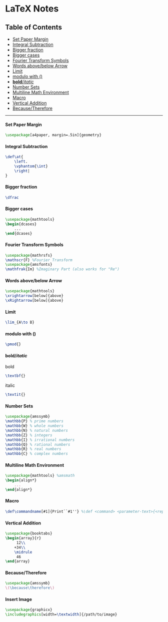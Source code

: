# LaTeX Notes
## Table of Contents
- <a href=https://github.com/nickchen120235/notes/blob/master/miscellaneous/LaTeX.md#set-paper-margin>Set Paper Margin</a>
- <a href=https://github.com/nickchen120235/notes/blob/master/miscellaneous/LaTeX.md#integral-subtraction>Integral Subtraction</a>
- <a href=https://github.com/nickchen120235/notes/blob/master/miscellaneous/LaTeX.md#bigger-fraction>Bigger fraction</a>
- <a href=https://github.com/nickchen120235/notes/blob/master/miscellaneous/LaTeX.md#bigger-cases>Bigger cases</a>
- <a href=https://github.com/nickchen120235/notes/blob/master/miscellaneous/LaTeX.md#fourier-transform-symbols>Fourier Transform Symbols</a>
- <a href=https://github.com/nickchen120235/notes/blob/master/miscellaneous/LaTeX.md#words-abovebelow-arrow>Words above/below Arrow</a>
- <a href=https://github.com/nickchen120235/notes/blob/master/miscellaneous/LaTeX.md#limit>Limit</a>
- <a href=https://github.com/nickchen120235/notes/blob/master/miscellaneous/LaTeX.md#modulo-with->modulo with ()</a>
- <a href=https://github.com/nickchen120235/notes/blob/master/miscellaneous/LaTeX.md#bolditatic>**bold**/*itatic*</a>
- <a href=https://github.com/nickchen120235/notes/blob/master/miscellaneous/LaTeX.md#number-sets>Number Sets</a>
- <a href=https://github.com/nickchen120235/notes/blob/master/miscellaneous/LaTeX.md#multiline-math-environment>Multiline Math Environment</a>
- <a href=https://github.com/nickchen120235/notes/blob/master/miscellaneous/LaTeX.md#macro>Macro</a>
- <a href=https://github.com/nickchen120235/notes/blob/master/miscellaneous/LaTeX.md#vertical-addition>Vertical Addition</a>
- <a href=https://github.com/nickchen120235/notes/blob/master/miscellaneous/LaTeX.md#becausetherefore>Because/Therefore</a>
---

#### Set Paper Margin
```latex
\usepackage[a4paper, margin=.5in]{geometry}
```
#### Integral Subtraction
```latex
\def\at{
    \left.
    \vphantom{\int}
    \right|
}
```
#### Bigger fraction
```latex
\dfrac
```
#### Bigger cases
```latex
\usepackage{mathtools}
\begin{dcases}
    ...
\end{dcases}
```
#### Fourier Transform Symbols
```latex
\usepackage{mathrsfs}
\mathscr{F} %Fourier Transform
\usepackage{amsfonts}
\mathfrak{Im} %Imaginary Part (also works for "Re")
```
#### Words above/below Arrow
```latex
\usepackage{mathtools}
\xrightarrow[below]{above}
\xRightarrow[below]{above}
```
#### Limit
```latex
\lim_{A\to B}
```
#### modulo with ()
```latex
\pmod{}
```
#### **bold**/*itatic*
bold
```latex
\textbf{}
```
italic
```latex
\textit{}
```
#### Number Sets
```latex
\usepackage{amssymb}
\mathbb{P} % prime numbers
\mathbb{W} % whole numbers
\mathbb{N} % natural numbers
\mathbb{Z} % integers
\mathbb{I} % irrational numbers
\mathbb{Q} % rational numbers
\mathbb{R} % real numbers
\mathbb{C} % complex numbers
```
#### Multiline Math Environment
```latex
\usepackage{mathtools} %amsmath
\begin{align*}
    ...
\end{align*}
```
#### Macro
```latex
\def\commandname[#1]{Print``#1''} %\def <command> <parameter-text>{<replacement-text>}
```
#### Vertical Addition
```latex
\usepackage{booktabs}
\begin{array}{r}
     12\\
    +34\\
    \midrule
     46
\end{array}
```
#### Because/Therefore
```latex
\usepackage{amssymb}
\(\because\therefore\)
```
#### Insert Image
```latex
\usepackage{graphicx}
\includegraphics[width=\textwidth]{/path/to/image}
```